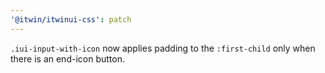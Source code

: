 ```yaml
---
'@itwin/itwinui-css': patch
---
```


`.iui-input-with-icon` now applies padding to the `:first-child` only when there is an end-icon button.
